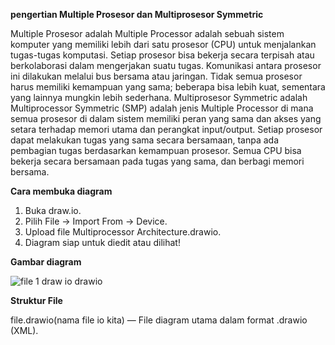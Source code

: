 **pengertian Multiple Prosesor dan Multiprosesor Symmetric**
  
  Multiple Prosesor adalah Multiple Processor adalah sebuah sistem komputer yang memiliki lebih dari satu prosesor (CPU) untuk menjalankan tugas-tugas komputasi. Setiap prosesor bisa bekerja secara terpisah atau berkolaborasi dalam mengerjakan suatu tugas. Komunikasi antara prosesor ini dilakukan melalui bus bersama atau jaringan. Tidak semua prosesor harus memiliki kemampuan yang sama; beberapa bisa lebih kuat, sementara yang lainnya mungkin lebih sederhana.
   Multiprosesor Symmetric adalah Multiprocessor Symmetric (SMP) adalah jenis Multiple Processor di mana semua prosesor di dalam sistem memiliki peran yang sama dan akses yang setara terhadap memori utama dan perangkat input/output. Setiap prosesor dapat melakukan tugas yang sama secara bersamaan, tanpa ada pembagian tugas berdasarkan kemampuan prosesor. Semua CPU bisa bekerja secara bersamaan pada tugas yang sama, dan berbagi memori bersama.

**Cara membuka diagram**
1. Buka draw.io.
2. Pilih File → Import From → Device.
3. Upload file Multiprocessor Architecture.drawio.
4. Diagram siap untuk diedit atau dilihat!

**Gambar diagram**

![file 1 draw io drawio](https://github.com/user-attachments/assets/14725bfb-59fb-4b4f-acb7-2722b696ac2b)


**Struktur File**

file.drawio(nama file io kita) — File diagram utama dalam format .drawio (XML).



